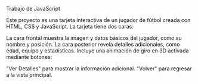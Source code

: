 Trabajo de JavaScript

Este proyecto es una tarjeta interactiva de un jugador de fútbol creada con HTML, CSS y JavaScript. La tarjeta tiene dos caras:

La cara frontal muestra la imagen y datos básicos del jugador, como su nombre y posición.
La cara posterior revela detalles adicionales, como edad, equipo y estadísticas.
Incluye una animación de giro en 3D activada mediante botones:

"Ver Detalles" para mostrar la información adicional.
"Volver" para regresar a la vista principal.
